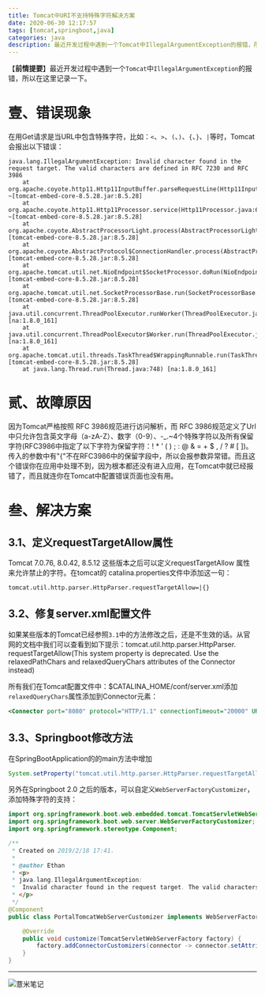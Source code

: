 ```yaml
---
title: Tomcat中URI不支持特殊字符解决方案
date: 2020-06-30 12:17:57
tags: [tomcat,springboot,java]
categories: java
description: 最近开发过程中遇到一个Tomcat中IllegalArgumentException的报错，所以在这里记录一下。
---
```

【**前情提要**】最近开发过程中遇到一个`Tomcat`中`IllegalArgumentException`的报错，所以在这里记录一下。

# 壹、错误现象

在用Get请求是当URL中包含特殊字符，比如：`<`、`>`、`(`、`)`、`{`、`}`、`|`等时，Tomcat会报出以下错误：

```
java.lang.IllegalArgumentException: Invalid character found in the request target. The valid characters are defined in RFC 7230 and RFC 3986
    at org.apache.coyote.http11.Http11InputBuffer.parseRequestLine(Http11InputBuffer.java:476) ~[tomcat-embed-core-8.5.28.jar:8.5.28]
    at org.apache.coyote.http11.Http11Processor.service(Http11Processor.java:687) ~[tomcat-embed-core-8.5.28.jar:8.5.28]
    at org.apache.coyote.AbstractProcessorLight.process(AbstractProcessorLight.java:66) [tomcat-embed-core-8.5.28.jar:8.5.28]
    at org.apache.coyote.AbstractProtocol$ConnectionHandler.process(AbstractProtocol.java:790) [tomcat-embed-core-8.5.28.jar:8.5.28]
    at org.apache.tomcat.util.net.NioEndpoint$SocketProcessor.doRun(NioEndpoint.java:1459) [tomcat-embed-core-8.5.28.jar:8.5.28]
    at org.apache.tomcat.util.net.SocketProcessorBase.run(SocketProcessorBase.java:49) [tomcat-embed-core-8.5.28.jar:8.5.28]
    at java.util.concurrent.ThreadPoolExecutor.runWorker(ThreadPoolExecutor.java:1149) [na:1.8.0_161]
    at java.util.concurrent.ThreadPoolExecutor$Worker.run(ThreadPoolExecutor.java:624) [na:1.8.0_161]
    at org.apache.tomcat.util.threads.TaskThread$WrappingRunnable.run(TaskThread.java:61) [tomcat-embed-core-8.5.28.jar:8.5.28]
    at java.lang.Thread.run(Thread.java:748) [na:1.8.0_161]
```

# 贰、故障原因

因为Tomcat严格按照 RFC 3986规范进行访问解析，而 RFC 3986规范定义了Url中只允许包含英文字母（a-zA-Z）、数字（0-9）、-_.~4个特殊字符以及所有保留字符(RFC3986中指定了以下字符为保留字符：! * ’ ( ) ; : @ & = + $ , / ? # [ ])。传入的参数中有"{"不在RFC3986中的保留字段中，所以会报参数异常错。而且这个错误你在应用中处理不到，因为根本都还没有进入应用，在Tomcat中就已经报错了，而且就连你在Tomcat中配置错误页面也没有用。

# 叁、解决方案

## 3.1、定义requestTargetAllow属性

Tomcat 7.0.76, 8.0.42, 8.5.12 这些版本之后可以定义requestTargetAllow 属性来允许禁止的字符。在tomcat的 catalina.properties文件中添加这一句：

```properties
tomcat.util.http.parser.HttpParser.requestTargetAllow=|{}
```

## 3.2、修复server.xml配置文件

如果某些版本的Tomcat已经参照`3.1`中的方法修改之后，还是不生效的话。从官网的文档中我们可以查看到如下提示：tomcat.util.http.parser.HttpParser. requestTargetAllow(This system property is deprecated. Use the relaxedPathChars and relaxedQueryChars attributes of the Connector instead)

所有我们在Tomcat配置文件中：$CATALINA_HOME/conf/server.xml添加`relaxedQueryChars`属性添加到Connector元素：

```xml
<Connector port="8080" protocol="HTTP/1.1" connectionTimeout="20000" URIEncoding="UTF-8" relaxedQueryChars="[]|{}^&#x5c;&#x60;&quot;&lt;&gt;" redirectPort="8443" />
```

## 3.3、Springboot修改方法

在SpringBootApplication的的main方法中增加

```java
System.setProperty("tomcat.util.http.parser.HttpParser.requestTargetAllow","|{}");
```

另外在Springboot 2.0 之后的版本，可以自定义`WebServerFactoryCustomizer`，添加特殊字符的支持：

```java
import org.springframework.boot.web.embedded.tomcat.TomcatServletWebServerFactory;
import org.springframework.boot.web.server.WebServerFactoryCustomizer;
import org.springframework.stereotype.Component;

/**
 * Created on 2019/2/18 17:41.
 *
 * @author Ethan
 * <p>
 * java.lang.IllegalArgumentException:
 *  Invalid character found in the request target. The valid characters are defined in RFC 7230 and RFC 3986.
 * </p>
 */
@Component
public class PortalTomcatWebServerCustomizer implements WebServerFactoryCustomizer<TomcatServletWebServerFactory> {

    @Override
    public void customize(TomcatServletWebServerFactory factory) {
        factory.addConnectorCustomizers(connector -> connector.setAttribute("relaxedQueryChars", "{}[]|"));
    }
}
```

---

![薏米笔记](https://image.eelve.com/eblog/eblog-b269767ff45b4e01a1c380e38898c1c0.png)
